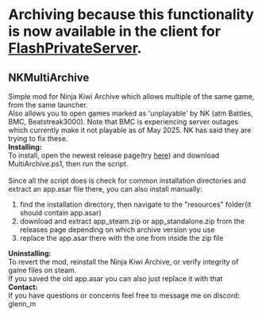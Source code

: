 # Archiving because this functionality is now available in the client for [FlashPrivateServer](https://github.com/GlennnM/FlashPrivateServer).
## NKMultiArchive

Simple mod for Ninja Kiwi Archive which allows multiple of the same game, from the same launcher.<br>
Also allows you to open games marked as 'unplayable' by NK (atm Battles, BMC, Beatstreak3000). Note that BMC is experiencing server outages which currently make it not playable as of May 2025. NK has said they are trying to fix these.<br>
<h>**Installing:**</h><br>
To install, open the newest release page(try <a href=https://github.com/GlennnM/NKMultiArchive/releases/latest>here</a>) and download MultiArchive.ps1, then run the script.<br><br>
Since all the script does is check for common installation directories and extract an app.asar file there, you can also install manually:<br>
1. find the installation directory, then navigate to the "resources" folder(it should contain app.asar)<br>
2. download and extract app_steam.zip or app_standalone.zip from the releases page depending on which archive version you use<br>
3. replace the app.asar there with the one from inside the zip file<br>

<h>**Uninstalling:**</h><br>
To revert the mod, reinstall the Ninja Kiwi Archive, or verify integrity of game files on steam.<br> If you saved the old app.asar you can also just replace it with that<br>
<h>**Contact:**</h><br>
If you have questions or concerns feel free to message me on discord: glenn_m
